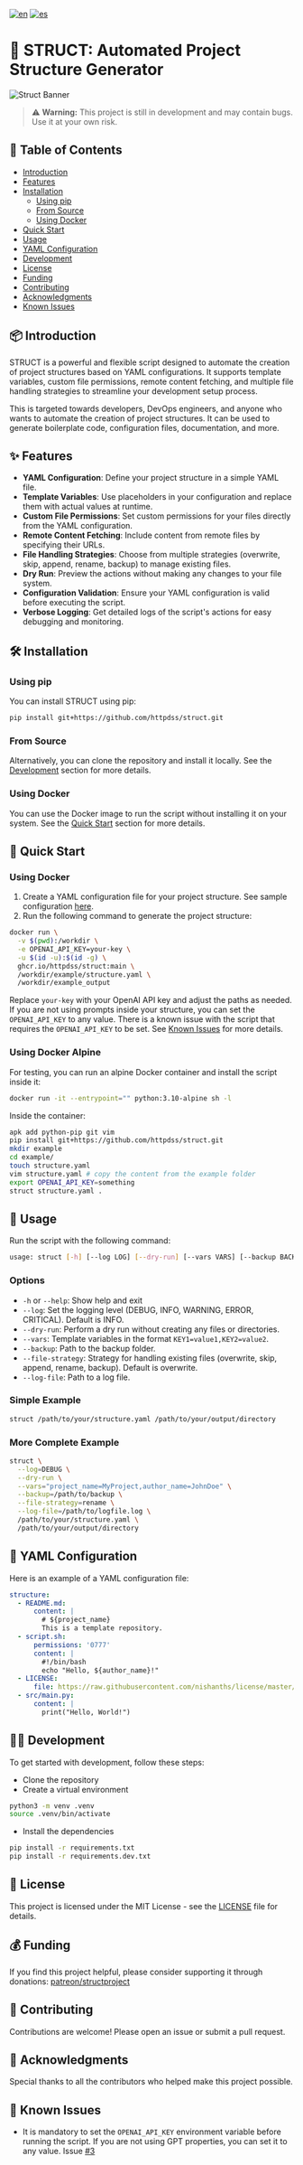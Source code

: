 [![en](https://img.shields.io/badge/lang-en-red.svg)](https://github.com/httpdss/struct/blob/master/README.md) [![es](https://img.shields.io/badge/lang-es-yellow.svg)](https://github.com/httpdss/struct/blob/master/README.es.md)

# 🚀 STRUCT: Automated Project Structure Generator

![Struct Banner](extras/banner.png)

> ⚠️ **Warning:** This project is still in development and may contain bugs. Use it at your own risk.

## 📄 Table of Contents

- [Introduction](#-introduction)
- [Features](#-features)
- [Installation](#-installation)
  - [Using pip](#using-pip)
  - [From Source](#from-source)
  - [Using Docker](#using-docker)
- [Quick Start](#-quick-start)
- [Usage](#-usage)
- [YAML Configuration](#-yaml-configuration)
- [Development](#-development)
- [License](#-license)
- [Funding](#-funding)
- [Contributing](#-contributing)
- [Acknowledgments](#-acknowledgments)
- [Known Issues](#-known-issues)

## 📦 Introduction

STRUCT is a powerful and flexible script designed to automate the creation of project structures based on YAML configurations. It supports template variables, custom file permissions, remote content fetching, and multiple file handling strategies to streamline your development setup process.

This is targeted towards developers, DevOps engineers, and anyone who wants to automate the creation of project structures. It can be used to generate boilerplate code, configuration files, documentation, and more.

## ✨ Features

- **YAML Configuration**: Define your project structure in a simple YAML file.
- **Template Variables**: Use placeholders in your configuration and replace them with actual values at runtime.
- **Custom File Permissions**: Set custom permissions for your files directly from the YAML configuration.
- **Remote Content Fetching**: Include content from remote files by specifying their URLs.
- **File Handling Strategies**: Choose from multiple strategies (overwrite, skip, append, rename, backup) to manage existing files.
- **Dry Run**: Preview the actions without making any changes to your file system.
- **Configuration Validation**: Ensure your YAML configuration is valid before executing the script.
- **Verbose Logging**: Get detailed logs of the script's actions for easy debugging and monitoring.

## 🛠️ Installation

### Using pip

You can install STRUCT using pip:

```sh
pip install git+https://github.com/httpdss/struct.git
```

### From Source

Alternatively, you can clone the repository and install it locally. See the [Development](#development) section for more details.

### Using Docker

You can use the Docker image to run the script without installing it on your system. See the [Quick Start](#quick-start) section for more details.

## 🐳 Quick Start

### Using Docker

1. Create a YAML configuration file for your project structure. See sample configuration [here](./example/structure.yaml).
2. Run the following command to generate the project structure:

```sh
docker run \
  -v $(pwd):/workdir \
  -e OPENAI_API_KEY=your-key \
  -u $(id -u):$(id -g) \
  ghcr.io/httpdss/struct:main \
  /workdir/example/structure.yaml \
  /workdir/example_output
```

Replace `your-key` with your OpenAI API key and adjust the paths as needed. If you are not using prompts inside your structure, you can set the `OPENAI_API_KEY` to any value. There is a known issue with the script that requires the `OPENAI_API_KEY` to be set. See [Known Issues](#known-issues) for more details.

### Using Docker Alpine

For testing, you can run an alpine Docker container and install the script inside it:

```sh
docker run -it --entrypoint="" python:3.10-alpine sh -l
```

Inside the container:

```sh
apk add python-pip git vim
pip install git+https://github.com/httpdss/struct.git
mkdir example
cd example/
touch structure.yaml
vim structure.yaml # copy the content from the example folder
export OPENAI_API_KEY=something
struct structure.yaml .
```

## 📝 Usage

Run the script with the following command:

```sh
usage: struct [-h] [--log LOG] [--dry-run] [--vars VARS] [--backup BACKUP] [--file-strategy {overwrite,skip,append,rename,backup}] [--log-file LOG_FILE] yaml_file base_path
```

### Options

- `-h` or `--help`: Show help and exit
- `--log`: Set the logging level (DEBUG, INFO, WARNING, ERROR, CRITICAL). Default is INFO.
- `--dry-run`: Perform a dry run without creating any files or directories.
- `--vars`: Template variables in the format `KEY1=value1,KEY2=value2`.
- `--backup`: Path to the backup folder.
- `--file-strategy`: Strategy for handling existing files (overwrite, skip, append, rename, backup). Default is overwrite.
- `--log-file`: Path to a log file.

### Simple Example

```sh
struct /path/to/your/structure.yaml /path/to/your/output/directory
```

### More Complete Example

```sh
struct \
  --log=DEBUG \
  --dry-run \
  --vars="project_name=MyProject,author_name=JohnDoe" \
  --backup=/path/to/backup \
  --file-strategy=rename \
  --log-file=/path/to/logfile.log \
  /path/to/your/structure.yaml \
  /path/to/your/output/directory
```

## 📄 YAML Configuration

Here is an example of a YAML configuration file:

```yaml
structure:
  - README.md:
      content: |
        # ${project_name}
        This is a template repository.
  - script.sh:
      permissions: '0777'
      content: |
        #!/bin/bash
        echo "Hello, ${author_name}!"
  - LICENSE:
      file: https://raw.githubusercontent.com/nishanths/license/master/LICENSE
  - src/main.py:
      content: |
        print("Hello, World!")
```

## 👩‍💻 Development

To get started with development, follow these steps:

- Clone the repository
- Create a virtual environment

```sh
python3 -m venv .venv
source .venv/bin/activate
```

- Install the dependencies

```sh
pip install -r requirements.txt
pip install -r requirements.dev.txt
```

## 📜 License

This project is licensed under the MIT License - see the [LICENSE](LICENSE) file for details.

## 💰 Funding

If you find this project helpful, please consider supporting it through donations: [patreon/structproject](https://patreon.com/structproject)

## 🤝 Contributing

Contributions are welcome! Please open an issue or submit a pull request.

## 🙏 Acknowledgments

Special thanks to all the contributors who helped make this project possible.

## 🐞 Known Issues

- It is mandatory to set the `OPENAI_API_KEY` environment variable before running the script. If you are not using GPT properties, you can set it to any value. Issue [#3](https://github.com/httpdss/struct/issues/3)
